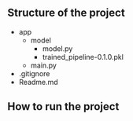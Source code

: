 ## Structure of the project
- app
    - model
        - model.py
        - trained_pipeline-0.1.0.pkl
    - main.py
- .gitignore
- Readme.md

## How to run the project



